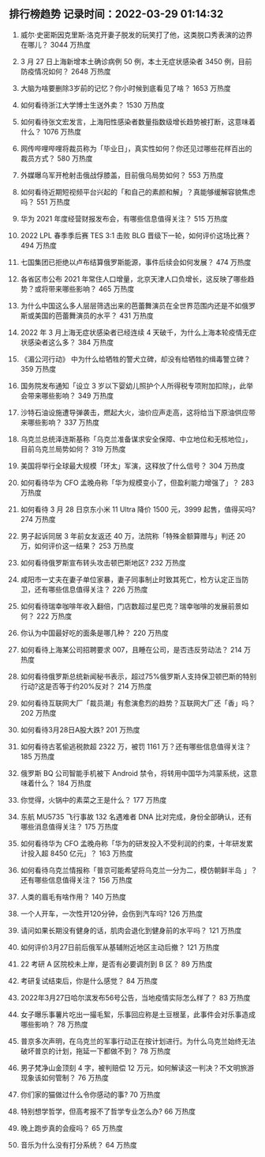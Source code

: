 
## 排行榜趋势 记录时间：2022-03-29 01:14:32
  
  1. 威尔·史密斯因克里斯·洛克开妻子脱发的玩笑打了他，这类脱口秀表演的边界在哪儿？ 3044 万热度
    
  2. 3 月 27 日上海新增本土确诊病例 50 例，本土无症状感染者 3450 例，目前防疫情况如何？ 2648 万热度
    
  3. 大脑为啥要删除3岁前的记忆？你小时候到底看见了啥？ 1653 万热度
    
  4. 如何看待浙江大学博士生送外卖？ 1530 万热度
    
  5. 如何看待张文宏发言，上海阳性感染者数量指数级增长趋势被打断，这意味着什么？ 1076 万热度
    
  6. 网传哔哩哔哩将裁员称为「毕业日」，真实性如何？你还见过哪些花样百出的裁员方式？ 580 万热度
    
  7. 外媒曝乌军开枪射击俄战俘膝盖，目前俄乌局势如何？ 553 万热度
    
  8. 如何看待近期短视频平台兴起的「和自己的素颜和解」？真能够缓解容貌焦虑吗？ 551 万热度
    
  9. 华为 2021 年度经营财报发布会，有哪些信息值得关注？ 515 万热度
    
  10. 2022 LPL 春季季后赛 TES 3:1 击败 BLG 晋级下一轮，如何评价这场比赛？ 494 万热度
    
  11. 七国集团已拒绝以卢布结算俄罗斯能源，事件后续会如何发展？ 474 万热度
    
  12. 各省区市公布 2021 年常住人口增量，北京天津人口负增长，这反映了哪些趋势？或将带来哪些影响？ 465 万热度
    
  13. 为什么中国这么多人层层筛选出来的芭蕾舞演员在全世界范围内还是不如俄罗斯或美国的芭蕾舞演员的水平？ 431 万热度
    
  14. 2022 年 3 月上海无症状感染者已经连续 4 天破千，为什么上海本轮疫情无症状感染者这么多？ 384 万热度
    
  15. 《湄公河行动》 中为什么给牺牲的警犬立碑，却没有给牺牲的缉毒警立碑？ 359 万热度
    
  16. 国务院发布通知「设立 3 岁以下婴幼儿照护个人所得税专项附加扣除」，此举会带来哪些影响？ 349 万热度
    
  17. 沙特石油设施遭导弹袭击，燃起大火，油价应声走高，这将给当下原油供应带来哪些影响？ 337 万热度
    
  18. 乌克兰总统泽连斯基称「乌克兰准备谋求安全保障、中立地位和无核地位」，目前乌克兰局势如何？ 319 万热度
    
  19. 美国将举行全球最大规模「环太」军演，这释放了什么信号？ 304 万热度
    
  20. 如何看待华为 CFO 孟晚舟称「华为规模变小了，但盈利能力增强了」？ 283 万热度
    
  21. 如何看待 3 月 28 日京东小米 11 Ultra 降价 1500 元，3999 起售，值得买吗? 274 万热度
    
  22. 男子起诉同居 3 年前女友返还 40 万，法院称「特殊金额算赠与」判还 20 万，如何评价这一结果？ 253 万热度
    
  23. 如何看待俄罗斯宣布转头攻击顿巴斯地区? 232 万热度
    
  24. 咸阳市一丈夫在妻子单位家暴，妻子同事制止时致其死亡，检方认定正当防卫，还有哪些信息值得关注？ 226 万热度
    
  25. 如何看待瑞幸咖啡年收入翻倍，门店数超过星巴克？瑞幸咖啡的发展前景如何？ 222 万热度
    
  26. 你认为中国最好吃的面条是哪几种？ 220 万热度
    
  27. 如何看待上海某公司招聘要求 007，且睡在公司，是否违反劳动法？ 214 万热度
    
  28. 如何看待俄罗斯总统新闻秘书表示，超过75%俄罗斯人支持保卫顿巴斯的特别行动?这是否等于约20%反对？ 214 万热度
    
  29. 如何看待互联网大厂「裁员潮」有愈演愈烈的趋势？互联网大厂还「香」吗？ 202 万热度
    
  30. 如何看待3月28日A股大跌? 201 万热度
    
  31. 如何看待古茗偷逃税款超 2322 万，被罚 1161 万？还有哪些信息值得关注？ 185 万热度
    
  32. 俄罗斯 BQ 公司智能手机被下 Android 禁令，将转用中国华为鸿蒙系统，这意味着什么？ 184 万热度
    
  33. 你觉得，火锅中的素菜之王是什么？ 177 万热度
    
  34. 东航 MU5735 飞行事故 132 名遇难者 DNA 比对完成，身份全部确认，还有哪些消息值得关注？ 175 万热度
    
  35. 如何看待华为 CFO 孟晚舟称「华为的研发投入不受利润的约束，十年研发累计投入超 8450 亿元」？ 163 万热度
    
  36. 如何看待乌克兰情报称「普京可能希望将乌克兰一分为二，模仿朝鲜半岛 」？还有哪些信息值得关注？ 156 万热度
    
  37. 人类的眉毛有啥作用？ 140 万热度
    
  38. 一个人开车，一次性开120分钟，会伤到汽车吗? 126 万热度
    
  39. 请问如果长期没有健身的话，肌肉会退化到健身前的水平吗？ 121 万热度
    
  40. 如何评价3月27日前后俄军从基辅附近地区主动后撤？ 121 万热度
    
  41. 22 考研 A 区院校未上岸，是否有必要调剂到 B 区？ 89 万热度
    
  42. 考研复试结束后，你是什么感觉？ 84 万热度
    
  43. 2022年3月27日哈尔滨发布56号公告，当地疫情实际怎么样了？ 83 万热度
    
  44. 女子曝乐事薯片吃出一撮毛絮，乐事回应称是土豆根茎，此事件会对乐事造成哪些影响？ 78 万热度
    
  45. 普京多次声明，在乌克兰的军事行动正在按计划进行。为什么乌克兰始终无法破坏普京的计划，拖延一下都做不到？ 78 万热度
    
  46. 男子梵净山金顶刻 4 字，被判赔偿 12 万元，如何解读这一判决？不文明旅游现象该如何管制？ 76 万热度
    
  47. 你们家的猫做过什么令你感动的事? 70 万热度
    
  48. 特别想学哲学，但高考报不了哲学专业怎么办? 66 万热度
    
  49. 晚上跑步真的会瘦吗？ 65 万热度
    
  50. 音乐为什么没有打分系统？ 64 万热度
    